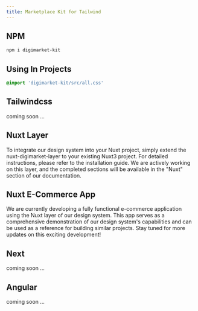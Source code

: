 ```yaml
---
title: Marketplace Kit for Tailwind
---
```


## NPM

```sh
npm i digimarket-kit
```

## Using In Projects

```css
@import 'digimarket-kit/src/all.css'
```

## Tailwindcss

coming soon ...

## Nuxt Layer
To integrate our design system into your Nuxt project, simply extend the nuxt-digimarket-layer to your existing Nuxt<Badge size="small">3</Badge> project. For detailed instructions, please refer to the installation guide. We are actively working on this layer, and the completed sections will be available in the "Nuxt" section of our documentation.

## Nuxt E-Commerce App
We are currently developing a fully functional e-commerce application using the Nuxt layer of our design system. This app serves as a comprehensive demonstration of our design system's capabilities and can be used as a reference for building similar projects. Stay tuned for more updates on this exciting development!

## Next

coming soon ...

## Angular

coming soon ...



